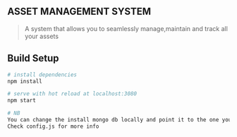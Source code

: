 ## ASSET MANAGEMENT SYSTEM

> A system that allows you to seamlessly manage,maintain and track all your assets

## Build Setup

``` bash
# install dependencies
npm install

# serve with hot reload at localhost:3080
npm start

# NB
You can change the install mongo db locally and point it to the one you installed instead of using mlab.
Check config.js for more info

```
